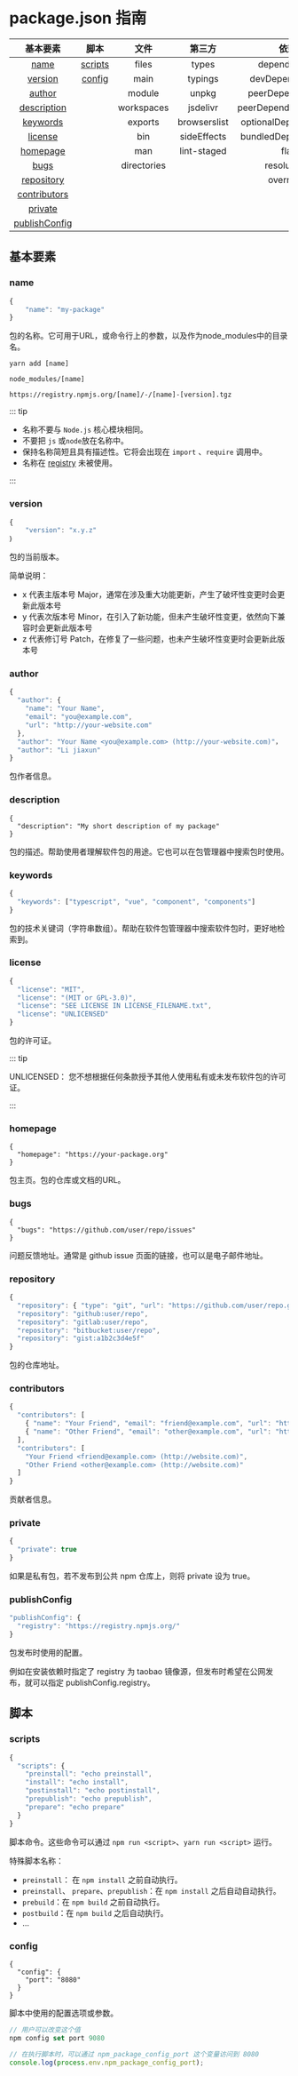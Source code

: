 # package.json 指南

| **基本要素** | **脚本** | **文件** | **第三方** | **依赖** | **系统** |
|:---:|:---:|:---:|:---:|:---:|:---:|
| [name](#name) | [scripts](#scripts) | files | types | dependencies | engines |
| [version](#version) | [config](#config) | main | typings | devDependencies | os |
| [author](#author) |  | module | unpkg | peerDependencies | cpu |
| [description](#description) |  | workspaces | jsdelivr | peerDependenciesMeta |  |
| [keywords](#keywords) |  | exports | browserslist | optionalDependencies |  |
| [license](#license) |  | bin | sideEffects | bundledDependencies |  |
| [homepage](#homepage) |  | man | lint-staged | flat |  |
| [bugs](#bugs) |  | directories |  | resolutions |  |
| [repository](#repository) |  |  |  | overrides |  |
| [contributors](#contributors) |  |  |  |  |  |
| [private](#private) |  |  |  |  |  |
| [publishConfig](#publishconfig) |  |  |  |  |  |


## 基本要素
### name

```javascript
{
    "name": "my-package"
}
```

包的名称。它可用于URL，或命令行上的参数，以及作为node_modules中的目录名。

```shell
yarn add [name]

node_modules/[name]

https://registry.npmjs.org/[name]/-/[name]-[version].tgz
```

::: tip

- 名称不要与 `Node.js` 核心模块相同。
- 不要把 `js` 或`node`放在名称中。
- 保持名称简短且具有描述性。它将会出现在 `import` 、`require` 调用中。
- 名称在  [registry](https://www.npmjs.com/) 未被使用。

:::

### version

``` javascript
{
    "version": "x.y.z"
｝
```

包的当前版本。

简单说明：

- x 代表主版本号 Major，通常在涉及重大功能更新，产生了破坏性变更时会更新此版本号
- y 代表次版本号 Minor，在引入了新功能，但未产生破坏性变更，依然向下兼容时会更新此版本号
- z 代表修订号 Patch，在修复了一些问题，也未产生破坏性变更时会更新此版本号

### author

``` javascript
{
  "author": {
    "name": "Your Name",
    "email": "you@example.com",
    "url": "http://your-website.com"
  },
  "author": "Your Name <you@example.com> (http://your-website.com)"，
  "author": "Li jiaxun"
}
```

包作者信息。

### description

```javas
{
  "description": "My short description of my package"
}
```

包的描述。帮助使用者理解软件包的用途。它也可以在包管理器中搜索包时使用。

### keywords

```javascript
{
  "keywords": ["typescript", "vue", "component", "components"]
}
```

包的技术关键词（字符串数组）。帮助在软件包管理器中搜索软件包时，更好地检索到。

### license

```javascript
{
  "license": "MIT",
  "license": "(MIT or GPL-3.0)",
  "license": "SEE LICENSE IN LICENSE_FILENAME.txt",
  "license": "UNLICENSED"
}
```

包的许可证。

::: tip

UNLICENSED： 您不想根据任何条款授予其他人使用私有或未发布软件包的许可证。

:::

### homepage

```javas
{
  "homepage": "https://your-package.org"
}
```

包主页。包的仓库或文档的URL。

### bugs

```javas
{
  "bugs": "https://github.com/user/repo/issues"
}
```

问题反馈地址。通常是 github issue 页面的链接，也可以是电子邮件地址。

### repository

``` javascript
{
  "repository": { "type": "git", "url": "https://github.com/user/repo.git" },
  "repository": "github:user/repo",
  "repository": "gitlab:user/repo",
  "repository": "bitbucket:user/repo",
  "repository": "gist:a1b2c3d4e5f"
}
```

包的仓库地址。

### contributors

```javascript
{
  "contributors": [
    { "name": "Your Friend", "email": "friend@example.com", "url": "http://website.com" },
    { "name": "Other Friend", "email": "other@example.com", "url": "http://website.com" }
  ],
  "contributors": [
    "Your Friend <friend@example.com> (http://website.com)",
    "Other Friend <other@example.com> (http://website.com)"
  ]
}
```

贡献者信息。

### private

```javascript
{
  "private": true
}
```

如果是私有包，若不发布到公共 npm 仓库上，则将 private 设为 true。

### publishConfig

```javascript
"publishConfig": {
  "registry": "https://registry.npmjs.org/"
}
```

包发布时使用的配置。

例如在安装依赖时指定了 registry 为 taobao 镜像源，但发布时希望在公网发布，就可以指定 publishConfig.registry。

## 脚本

### scripts

```javascript
{
  "scripts": {
    "preinstall": "echo preinstall",
    "install": "echo install",
    "postinstall": "echo postinstall",
    "prepublish": "echo prepublish",
    "prepare": "echo prepare"
  }
}
```

脚本命令。这些命令可以通过 `npm run <script>`、`yarn run <script>` 运行。

特殊脚本名称：

- `preinstall`： 在 `npm install` 之前自动执行。
- `preinstall`、 `prepare`、`prepublish`：在 `npm install` 之后自动自动执行。
- `prebuild`：在 `npm build` 之前自动执行。
- `postbuild`：在 `npm build` 之后自动执行。
- ...



### config

```javas
{
  "config": {
    "port": "8080"
  }
}
```

脚本中使用的配置选项或参数。



```javascript
// 用户可以改变这个值
npm config set port 9080

// 在执行脚本时，可以通过 npm_package_config_port 这个变量访问到 8080
console.log(process.env.npm_package_config_port);
```





